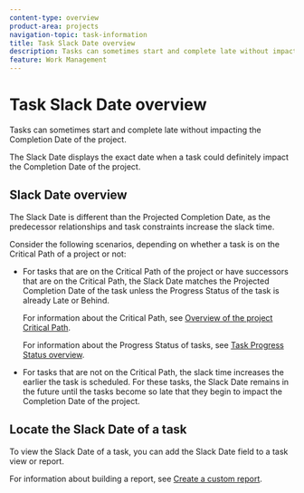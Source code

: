 ```yaml
---
content-type: overview
product-area: projects
navigation-topic: task-information
title: Task Slack Date overview
description: Tasks can sometimes start and complete late without impacting the Completion Date of the project.
feature: Work Management
---
```


# Task Slack Date overview

Tasks can sometimes start and complete late without impacting the Completion Date of the project.

The Slack Date displays the exact date when a task could definitely impact the Completion Date of the project.

## Slack Date overview

The Slack Date is different than the Projected Completion Date, as the predecessor relationships and task constraints increase the slack time.

Consider the following scenarios, depending on whether a task is on the Critical Path of a project or not:

* For tasks that are on the Critical Path of the project or have successors that are on the Critical Path, the Slack Date matches the Projected Completion Date of the task unless the Progress Status of the task is already Late or Behind.

  For information about the Critical Path, see [Overview of the project Critical Path](../../../manage-work/tasks/manage-tasks/critical-path.md).

  For information about the Progress Status of tasks, see [Task Progress Status overview](../../../manage-work/tasks/task-information/task-progress-status.md).

* For tasks that are not on the Critical Path, the slack time increases the earlier the task is scheduled. For these tasks, the Slack Date remains in the future until the tasks become so late that they begin to impact the Completion Date of the project.

## Locate the Slack Date of a task

To view the Slack Date of a task, you can add the Slack Date field to a task view or report.

For information about building a report, see [Create a custom report](../../../reports-and-dashboards/reports/creating-and-managing-reports/create-custom-report.md).
